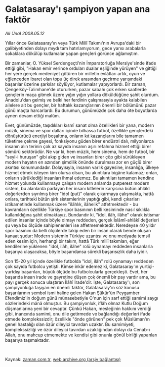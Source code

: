 # Galatasaray'ı şampiyon yapan ana faktör

*Ali Ünal 2008.05.12*

<tr><td class="metin" colspan="2" style="padding-top: 20px; padding-left: 5px; padding-right: 10px;">Yıllar önce Galatasaray'ın veya Türk Millî Takımı'nın Avrupa'daki bir galibiyetinden dolayı mıydı tam hatırlamıyorum, gece yarısı arabalarla sokaklara dökülüp kutlamalar yapan gençleri görünce ağlamıştım.</td></tr><tr><td class="metin" colspan="2" style="padding-top: 20px; padding-left: 5px; padding-right: 10px;"><p>Bir zamanlar, O. Yüksel Serdengeçti'nin İmparatorluğa Mersiye'sinde ifade ettiği gibi, "Hakan emir verince orduları dualar eşliğinde yürüyen" ve gittiği her yere gerçek medeniyet götüren bir milletin evlâtları artık, oyun ve eğlenceden ibaret olan topu üç direk arasından geçirme yarışındaki başarılar üzerine şarkılar söylüyor, kutlamalar yapıyorlardı. Bir zaman, Çengelköy-Talimhane'de otururken, pazar sabahı çok erken saatlerde gençlerin maça gitmek üzere yığın yığın yollara döküldüğüne şahit olurdum. Anadolu'dan gelmiş ve belki her ferdinin çalışmasıyla ayakta kalabilen ailelere ait bu gençler, bir haftalık kazançlarının önemli bir bölümünü pazar günü maçta harcarlardı. Bu durumun, günümüzde çok daha öte boyutlarda aynen devam ettiği malûm. 
<p>Evet, günümüzde, taşıdıkları kısmî sanat olma özellikleri bir yana, modern müzik, sinema ve spor dalları içinde bilhassa futbol, özellikle gençlerdeki dönüştürücü enerjiyi boşaltma, onların kıt kazançlarını bile tamamen tüketime çekme gayesi, fonksiyonu güden birer endüstri dalı, milyonlarca insanın alın terinin çok az sayıda insanın aşırı refahına hizmet ettiği birer sömürü sektörüdür. Ne var ki, hem müzik, hem sinema, hem de futbol, bir "seyl-i huruşan" gibi akıp giden ve insanları birer çöp gibi sürükleyen modern hayatın en azından şimdilik önünde durulması zor en güçlü birer akıntısı konumundadır. Dolayısıyla, insanın varlık gayesine, insanlığa, ülkeye hizmet etmek isteyen kim olursa olsun, bu akıntılara bigâne kalamaz; onları, onların sürüklediği insanları ihmal edemez. Bu akıntıları tamamen kendine hizmet yolunda kullanmaya çalışan modern anlamda putperest modern sistem, bu alanlarda parlayan her insanı kitlelerin karşısına bütün ahlâkî değerlerden sıyrılmış birer "idol (put)" olarak çıkarmaya çalışmakta, hattâ onlara, tarihteki bütün şirk sistemlerinin yaptığı gibi, kendi çıkarları istikametinde kullanmak üzere "ilâhlık, ilâhelik" atfetmektedir - bu kavramların özellikle Türkiye spor basınının belli kesiminde nasıl sıklıkla kullanıldığına şahit olmaktayız. Bundandır ki, "idol, ilâh, ilâhe" olarak istismar edilen insanlar içinde böyle olmayı reddeden, gerçek İslâmî-ahlâkî değerleri şu veya bu ölçüde sahiplenenleri ise affetmemektedir. Neredeyse 40 yıldır spor basınını da belli ölçülerde takip eden bir insan olarak bende oluşan kanaat şudur: Modern sistemin Türkiye uzantısı ve onu medyada temsil eden kesim için, herhangi bir takım, hattâ Türk millî takımları, eğer kendilerine yüklenen "idol, ilâh, ilâhe" rolü oynamayı reddeden insanlarla başarıya ulaşacaksa, böyle başarıdansa sürekli başarısızlık daha iyidir.
<p>Son 15-20 yıl içinde özellikle futbolda "idol, ilâh" rolü oynamayı reddeden çok sayıda futbolcu yetişti. Kimse inkâr edemez ki, Galatasaray'ın yurtiçi-yurtdışı başarıları, büyük ölçüde bu futbolcularla gerçekleşti. Evet, her başarıda insan irade ve gayretine düşen çok önemli bir pay vardır ama, bu payı gerçek sonuca ulaştıran İlâhî İrade'dir. İşte, Galatasaray'ı, son şampiyonluğa taşıyan en önemli faktör, Galatasaray'ın söz konusu başarılarının sembol ismi haline gelen Hakan Şükür'ün Peygamber Efendimiz'in doğum günü münasebetiyle O'nun için sarf ettiği samimi saygı sözlerindeki mânâ olmuştur. Bu şampiyonluk, iflâh olmaz Kutlu Doğum düşmanlarına yeni bir cevaptır. Çünkü Hakan, mesleğinin hakkını verdiği gibi, inancında samimi, onu dile getirmede ve bağlandığı değerleri ifade etmede komplekssizdir; özellikle "önde görünen" pek çok Müslüman'ın genel hastalığı olan özür dileyici tavırdan uzaktır. Bu samimiyeti, komplekssizliği ve özür dileyici tavırdan uzaklığından dolayı da Cenab-ı Allah, onu mahcup etmemekte ve kendisi gibi onunla gönül birliği yapanları başarıya taşımaktadır.
<p><br/></p></p></p></p></td></tr>

Kaynak: [zaman.com.tr](http://zaman.com.tr/yazar.do?yazino=688219), [web.archive.org (arşiv bağlantısı)](http://web.archive.org/web/20080513005245/http://www.zaman.com.tr:80/yazar.do?yazino=688219)
